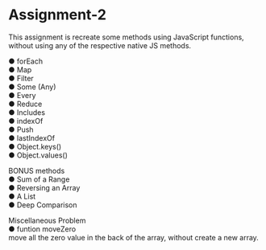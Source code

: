 # Assignment-2
This assignment is recreate some methods using JavaScript functions, without using any of the respective native JS methods.<br/>

  ●	forEach<br/>
  ●	Map<br/>
  ●	Filter<br/>
  ●	Some (Any)<br/>
  ●	Every<br/>
  ●	Reduce<br/>
  ●	Includes<br/>
  ●	indexOf<br/>
  ●	Push<br/>
  ●	lastIndexOf<br/>
  ●	Object.keys()<br/>
  ●	Object.values()<br/>

BONUS methods<br/>
  ●	Sum of a Range<br/>
  ●	Reversing an Array<br/>
  ●	A List<br/>
  ●	Deep Comparison<br/>
 
Miscellaneous Problem<br/>
  ●	funtion moveZero<br/>
    move all the zero value in the back of the array, without create a new array.
